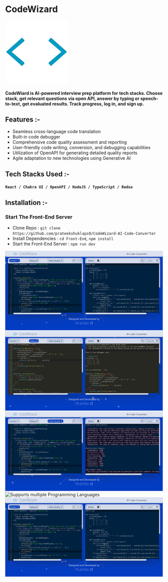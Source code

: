 # CodeWizard

![](./Images/Logo.webp)

#### CodeWiard is AI-powered interview prep platform for tech stacks. Choose stack, get relevant questions via open API, answer by typing or speech-to-text, get evaluated results. Track progress, log in, and sign up.

## Features :-

- Seamless cross-language code translation
- Built-in code debugger
- Comprehensive code quality assessment and reporting
- User-friendly code writing, conversion, and debugging capabilities
- Utilization of OpenAPI for generating detailed quality reports
- Agile adaptation to new technologies using Generative AI

## Tech Stacks Used :-

#### `React / Chakra UI / OpenAPI / NodeJS / TypeScript / Redux`

## Installation :-

### Start The Front-End Server

- Clone Repo : `git clone https://github.com/prateekshuklaps0/CodeWizard-AI-Code-Converter`
- Install Dependencies : `cd Front-End`, `npm install`
- Start the Front-End Server : `npm run dev`

![Convert your Code](./Images/Converting.png)
![Debug your Code](./Images/Debuging.png)
![Check Quality of your Code](./Images/Checking_Quality.png)
![Supports multiple Programming Languages](./Images/Langauges.png)
![Code in various themes](./Images/Converting.png)
